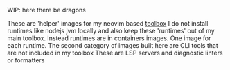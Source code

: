 
WIP: here there be dragons


These are 'helper' images for my neovim based [toolbox](https://github.com/grantmacken/zie-toolbox)
I do not install runtimes like nodejs jvm locally and also keep these 'runtimes'
out of my main toolbox. Instead runtimes are in containers images. One image for each runtime.
The second category of images built here are CLI tools that are not included in my toolbox
These are LSP servers and diagnostic linters or formatters
